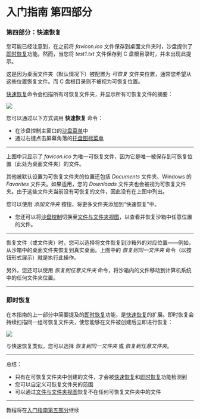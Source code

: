 # 入门指南 第四部分

### 第四部分：快速恢复

您可能已经注意到，在之前将 _favicon.ico_ 文件保存到桌面文件夹时，沙盘提供了[即时恢复](ImmediateRecovery.md)功能。然而，当您将 _test1.txt_ 文件保存到 C 盘根目录时，并未出现此提示。

这是因为桌面文件夹（默认情况下）被配置为 _可恢复_ 文件夹位置，通常您希望从这些位置恢复文件。而 C 盘根目录则不被视为可恢复位置。

[快速恢复](QuickRecovery.md)命令会扫描所有可恢复文件夹，并显示所有可恢复文件的摘要：

![](../Media/QuickRecoverSandbox.png)

您可以通过以下方式调用 **快速恢复** 命令：

*   在沙盘控制主窗口的[沙盘菜单](SandboxMenu.md)中
*   通过右键点击屏幕角落的[托盘图标菜单](TrayIconMenu.md)

* * *

上图中只显示了 _favicon.ico_ 为唯一可恢复文件，因为它是唯一被保存到可恢复位置（此处为桌面文件夹）的文件。

其他被默认设置为可恢复文件夹的位置还包括 _Documents_ 文件夹、Windows 的 _Favorites_ 文件夹。如果适用，您的 _Downloads_ 文件夹也会被视为可恢复文件夹。由于这些文件夹当前没有可恢复的文件，因此没有在上图中列出。

您可以使用 _添加文件夹_ 按钮，将更多文件夹添加到“快速恢复”中。

*   您还可以将[沙盘控制](SandboxieControl.md)切换至[文件与文件夹视图](FilesAndFoldersView.md)，以查看并恢复沙箱中任意位置的文件。

* * *

恢复文件（或文件夹）时，您可以选择将文件恢复到沙箱外的对应位置——例如，从沙箱中的桌面文件夹恢复到真实桌面。上图中的 _恢复到同一文件夹_ 命令（以按钮形式展示）就是执行此操作。

另外，您还可以使用 _恢复到任意文件夹_ 命令，将沙箱内的文件移动到计算机系统中的任何文件夹位置。

* * *

### 即时恢复

在本指南的上一部分中简要提及的[即时恢复](ImmediateRecovery.md)功能，是[快速恢复](QuickRecovery.md)的扩展。即时恢复会持续扫描同一组可恢复文件夹，使您能够在文件被创建后立即进行恢复：

![](../Media/ImmediateRecoverFavIcon.png)

与快速恢复类似，您可以选择 _恢复到同一文件夹_ 或 _恢复到任意文件夹_。

* * *

总结：

*   只有在可恢复文件夹中创建的文件，才会被[快速恢复](QuickRecovery.md)和[即时恢复](ImmediateRecovery.md)功能检测到
*   您可以自定义可恢复文件夹的范围
*   可以通过[文件与文件夹视图](FilesAndFoldersView.md)恢复不在任何可恢复文件夹中的文件

* * *

教程将在[入门指南第五部分](GettingStartedPartFive.md)继续
